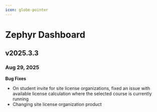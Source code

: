 ```yaml
---
icon: globe-pointer
---
```


# Zephyr Dashboard

## v2025.3.3

### Aug 29, 2025

**Bug Fixes**

* On student invite for site license organizations, fixed an issue with available license calculation where the selected course is currently running
* Changing site license organization product

